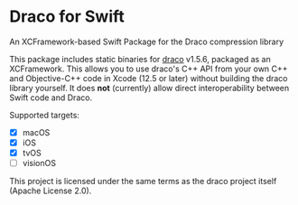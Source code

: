 # Draco for Swift

An XCFramework-based Swift Package for the Draco compression library

This package includes static binaries for [draco](https://github.com/google/draco) v1.5.6, packaged as an XCFramework. This allows you to use draco's C++ API from your own C++ and Objective-C++ code in Xcode (12.5 or later) without building the draco library yourself. It does **not** (currently) allow direct interoperability between Swift code and Draco.

Supported targets:

 - [x] macOS
 - [x] iOS
 - [x] tvOS
 - [ ] visionOS
 
 This project is licensed under the same terms as the draco project itself (Apache License 2.0).